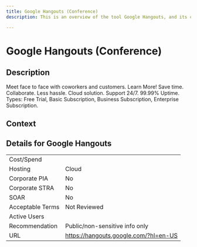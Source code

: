 ```yaml
---
title: Google Hangouts (Conference)
description: This is an overview of the tool Google Hangouts, and its current status  within BC Gov.

---
```


# Google Hangouts (Conference)



## Description
Meet face to face with coworkers and customers. Learn More! Save time. Collaborate. Less hassle. Cloud solution. Support 24/7. 99.99% Uptime. Types: Free Trial, Basic Subscription, Business Subscription, Enterprise Subscription.

## Context


##  Details for Google Hangouts

|   |   |
|---|---|
|Cost/Spend   |   |
|Hosting   | Cloud  |
|Corporate PIA   | No  |
|Corporate STRA   | No   |
|SOAR   | No  |
|Acceptable Terms   | Not Reviewed  |
|Active Users   |   |
|Recommendation   |  Public/non-sensitive info only |
|URL   | https://hangouts.google.com/?hl=en-US  |
